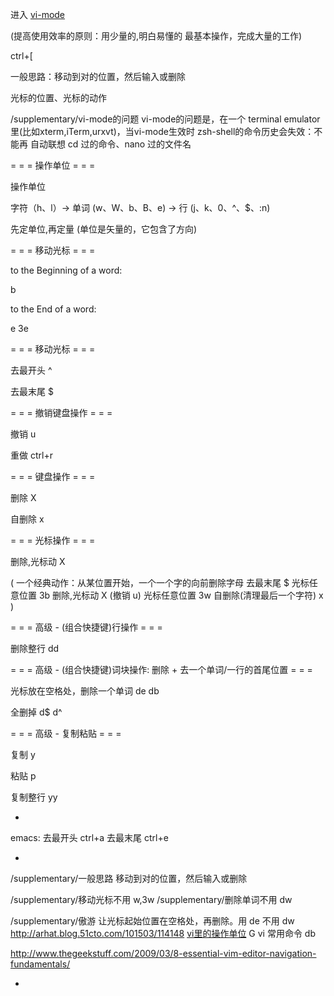 
进入 [vi-mode](https://github.com/robbyrussell/oh-my-zsh/tree/master/plugins/vi-mode)

(提高使用效率的原则：用少量的,明白易懂的 最基本操作，完成大量的工作)

ctrl+[

一般思路：移动到对的位置，然后输入或删除

光标的位置、光标的动作

/supplementary/vi-mode的问题
vi-mode的问题是，在一个 terminal emulator 里(比如xterm,iTerm,urxvt)，当vi-mode生效时 zsh-shell的命令历史会失效：不能再 自动联想 cd 过的命令、nano 过的文件名

= = = 操作单位 = = =

操作单位

字符（h、l）→ 单词 (w、W、b、B、e) → 行 (j、k、0、^、$、:n)

先定单位,再定量 (单位是矢量的，它包含了方向)

= = = 移动光标 = = =

to the Beginning of a word:

b

to the End of a word:

e
3e

= = = 移动光标 = = =

去最开头
^

去最末尾
$

= = = 撤销键盘操作 = = =

撤销
u

重做
ctrl+r

= = = 键盘操作 = = =

删除
X

自删除
x

= = = 光标操作 = = =

删除,光标动
X

(
一个经典动作：从某位置开始，一个一个字的向前删除字母
去最末尾        $
光标任意位置    3b
删除,光标动     X
(撤销 u)
光标任意位置    3w
自删除(清理最后一个字符) x
)

= = = 高级 - (组合快捷键)行操作 = = =

删除整行
dd

= = = 高级 - (组合快捷键)词块操作: 删除 + 去一个单词/一行的首尾位置 = = =

光标放在空格处，删除一个单词
de
db

全删掉
d$
d^

= = = 高级 - 复制粘贴 = = =

复制
y

粘贴
p

复制整行
yy

-

emacs:
去最开头 ctrl+a
去最末尾 ctrl+e

-

/supplementary/一般思路
移动到对的位置，然后输入或删除

/supplementary/移动光标不用
w,3w
/supplementary/删除单词不用
dw

/supplementary/傲游
让光标起始位置在空格处，再删除。用 de 不用 dw 
http://arhat.blog.51cto.com/101503/114148
[vi里的操作单位](https://www.ibm.com/developerworks/cn/linux/l-cn-tip-vim/)
G vi 常用命令 db

http://www.thegeekstuff.com/2009/03/8-essential-vim-editor-navigation-fundamentals/

-

